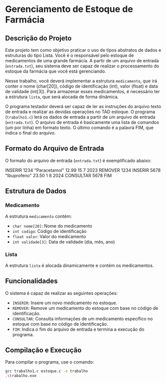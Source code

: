 # Gerenciamento de Estoque de Farmácia

## Descrição do Projeto

Este projeto tem como objetivo praticar o uso de tipos abstratos de dados e estruturas do tipo Lista. Você é o responsável pelo estoque de medicamentos de uma grande farmácia. A partir de um arquivo de entrada (`entrada.txt`), seu sistema deve ser capaz de realizar o processamento do estoque da farmácia que você está gerenciando.

Nesse trabalho, você deverá implementar a estrutura `medicamento`, que irá conter o nome (char[20]), código de identificação (int), valor (float) e data de validade (int[3]). Para armazenar esses medicamentos, é necessário ter a estrutura `lista`, que será alocada de forma dinâmica.

O programa testador deverá ser capaz de ler as instruções do arquivo texto de entrada e realizar as devidas operações no TAD estoque. O programa (`trabalho1.c`) lerá os dados de entrada a partir de um arquivo de entrada (`entrada.txt`). O arquivo de entrada é basicamente uma lista de comandos (um por linha) em formato texto. O último comando é a palavra FIM, que indica o final do arquivo.

## Formato do Arquivo de Entrada

O formato do arquivo de entrada (`entrada.txt`) é exemplificado abaixo:

INSERIR 1234 "Paracetamol" 12.99 15 7 2023
REMOVER 1234
INSERIR 5678 "Ibuprofeno" 23.50 1 8 2024
CONSULTAR 5678
FIM


## Estrutura de Dados

### Medicamento

A estrutura `medicamento` contém:
- `char nome[20]`: Nome do medicamento
- `int codigo`: Código de identificação
- `float valor`: Valor do medicamento
- `int validade[3]`: Data de validade (dia, mês, ano)

### Lista

A estrutura `lista` é alocada dinamicamente e contém os medicamentos.

## Funcionalidades

O sistema é capaz de realizar as seguintes operações:
- `INSERIR`: Insere um novo medicamento no estoque.
- `REMOVER`: Remove um medicamento do estoque com base no código de identificação.
- `CONSULTAR`: Consulta informações de um medicamento específico no estoque com base no código de identificação.
- `FIM`: Indica o fim do arquivo de entrada e termina a execução do programa.

## Compilação e Execução

Para compilar o programa, use o comando:

```bash
gcc trabalho1.c estoque.c -o trabalho
.\trabalho.exe

